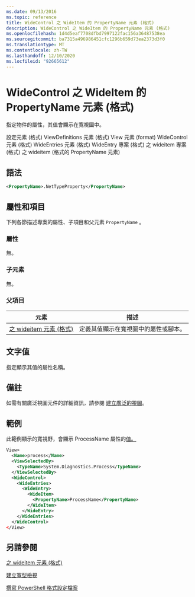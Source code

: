 ```yaml
---
ms.date: 09/13/2016
ms.topic: reference
title: WideControl 之 WideItem 的 PropertyName 元素 (格式)
description: WideControl 之 WideItem 的 PropertyName 元素 (格式)
ms.openlocfilehash: 1d4d5eaf7708dfbd7997122fac156a36487538ea
ms.sourcegitcommit: ba7315a496986451cfc1296b659d73ea2373d3f0
ms.translationtype: MT
ms.contentlocale: zh-TW
ms.lasthandoff: 12/10/2020
ms.locfileid: "92665612"
---
```

# <a name="propertyname-element-for-wideitem-for-widecontrol-format"></a>WideControl 之 WideItem 的 PropertyName 元素 (格式)

指定物件的屬性，其值會顯示在寬視圖中。

設定元素 (格式) ViewDefinitions 元素 (格式) View 元素 (format) WideControl 元素 (格式) WideEntries 元素 (格式) WideEntry 專案 (格式) 之 wideitem 專案 (格式) 之 wideitem (格式的 PropertyName 元素) 

## <a name="syntax"></a>語法

```xml
<PropertyName>.NetTypeProperty</PropertyName>
```

## <a name="attributes-and-elements"></a>屬性和項目

下列各節描述專案的屬性、子項目和父元素 `PropertyName` 。

### <a name="attributes"></a>屬性

無。

### <a name="child-elements"></a>子元素

無。

### <a name="parent-elements"></a>父項目

|元素|描述|
|-------------|-----------------|
|[之 wideitem 元素 (格式) ](./wideitem-element-for-widecontrol-format.md)|定義其值顯示在寬視圖中的屬性或腳本。|

## <a name="text-value"></a>文字值

指定顯示其值的屬性名稱。

## <a name="remarks"></a>備註

如需有關廣泛視圖元件的詳細資訊，請參閱 [建立廣泛的視圖](./creating-a-wide-view.md)。

## <a name="example"></a>範例

此範例顯示的寬視野，會顯示 ProcessName 屬性的[值。](/dotnet/api/System.Diagnostics.Process)

```xml
View>
  <Name>process</Name>
  <ViewSelectedBy>
    <TypeName>System.Diagnostics.Process</TypeName>
  </ViewSelectedBy>
  <WideControl>
    <WideEntries>
      <WideEntry>
        <WideItem>
          <PropertyName>ProcessName</PropertyName>
        </WideItem>
      </WideEntry>
    </WideEntries>
  </WideControl>
</View>

```

## <a name="see-also"></a>另請參閱

[之 wideitem 元素 (格式) ](./wideitem-element-for-widecontrol-format.md)

[建立寬型檢視](./creating-a-wide-view.md)

[撰寫 PowerShell 格式設定檔案](./writing-a-powershell-formatting-file.md)
